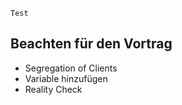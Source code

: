 ```
Test
```


## Beachten für den Vortrag
* Segregation of Clients
* Variable hinzufügen
* Reality Check
